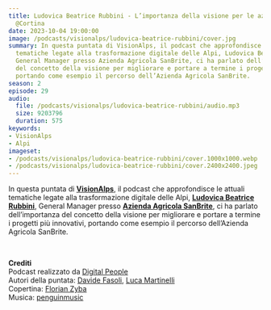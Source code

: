 ```yaml
---
title: Ludovica Beatrice Rubbini - L’importanza della visione per le aziende in crescita
  @Cortina
date: 2023-10-04 19:00:00
image: /podcasts/visionalps/ludovica-beatrice-rubbini/cover.jpg
summary: In questa puntata di VisionAlps, il podcast che approfondisce le attuali
  tematiche legate alla trasformazione digitale delle Alpi, Ludovica Beatrice Rubbini,
  General Manager presso Azienda Agricola SanBrite, ci ha parlato dell’importanza
  del concetto della visione per migliorare e portare a termine i progetti più innovativi,
  portando come esempio il percorso dell’Azienda Agricola SanBrite.
season: 2
episode: 29
audio:
  file: /podcasts/visionalps/ludovica-beatrice-rubbini/audio.mp3
  size: 9203796
  duration: 575
keywords:
- VisionAlps
- Alpi
imageset:
- /podcasts/visionalps/ludovica-beatrice-rubbini/cover.1000x1000.webp
- /podcasts/visionalps/ludovica-beatrice-rubbini/cover.2400x2400.jpeg
---
```


In questa puntata di **[VisionAlps](https://www.visionalps.com/)**, il podcast che approfondisce le attuali tematiche legate alla trasformazione digitale delle Alpi, **[Ludovica Beatrice Rubbini](https://www.linkedin.com/in/ludovica-beatrice-rubbini-621643162/)**, General Manager presso [**Azienda Agricola SanBrite**](https://www.sanbrite.it/), ci ha parlato dell’importanza del concetto della visione per migliorare e portare a termine i progetti più innovativi, portando come esempio il percorso dell’Azienda Agricola SanBrite.

<br>

**Crediti**<br>
Podcast realizzato da [Digital People](https://w3id.org/digitalpeople)<br>
Autori della puntata: [Davide Fasoli](https://www.linkedin.com/in/davide-fasoli-2b3246179/), [Luca Martinelli](https://www.linkedin.com/in/luca-martinelli/)<br>
Copertina: [Florian Zyba](https://www.linkedin.com/in/florian-zyba/)<br>
Musica: [penguinmusic](https://pixabay.com/users/penguinmusic-24940186/)